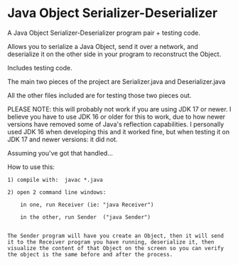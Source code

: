 # Java Object Serializer-Deserializer
A Java Object Serializer-Deserializer program pair + testing code.

Allows you to serialize a Java Object, send it over a network, and deserialize it on the other side in your program to reconstruct the Object.

Includes testing code.

The main two pieces of the project are Serializer.java and Deserializer.java

All the other files included are for testing those two pieces out.

PLEASE NOTE: this will probably not work if you are using JDK 17 or newer. I believe you have to use JDK 16 or older for this to work, due to how newer versions have removed some of Java's reflection capabilities. I personally used JDK 16 when developing this and it worked fine, but when testing it on JDK 17 and newer versions: it did not.

Assuming you've got that handled...

How to use this:

    1) compile with:  javac *.java

    2) open 2 command line windows:

    	in one, run Receiver (ie: "java Receiver")

    	in the other, run Sender  ("java Sender")


    The Sender program will have you create an Object, then it will send it to the Receiver program you have running, deserialize it, then visualize the content of that Object on the screen so you can verify the object is the same before and after the process.